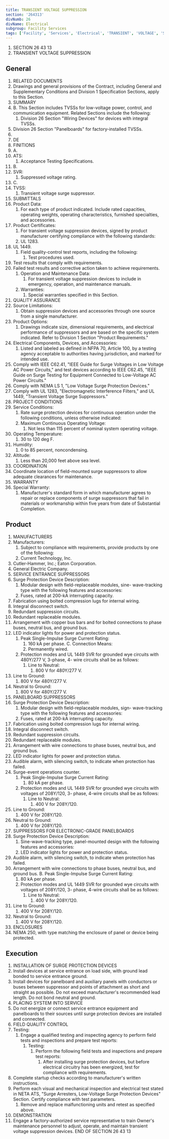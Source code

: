 ```yaml
---
title: TRANSIENT VOLTAGE SUPPRESSION
section: '264313'
divNumb: 26
divName: Electrical
subgroup: Facility Services
tags: ['Facility', 'Services', 'Electrical', 'TRANSIENT', 'VOLTAGE', 'SUPPRESSION']
---
```


1. SECTION 26 43 13
1. TRANSIENT VOLTAGE SUPPRESSION

## General

01. RELATED DOCUMENTS
   1. Drawings and general provisions of the Contract, including General and Supplementary
Conditions and Division 1 Specification Sections, apply to this Section.
02. SUMMARY
   1. B.
This Section includes TVSSs for low-voltage power, control, and communication equipment. Related Sections include the following:
      1. Division 26 Section "Wiring Devices" for devices with integral TVSSs.
2. Division 26 Section "Panelboards" for factory-installed TVSSs.
03.
   1. DE
   1. FINITIONS
   1. A.
   1. ATS:
      1. Acceptance Testing Specifications.
   1. B.
   1. SVR:
      1. Suppressed voltage rating.
   1. C.
   1. TVSS:
      1. Transient voltage surge suppressor.
04. SUBMITTALS
   1. Product Data:
      1. For each type of product indicated. Include rated capacities, operating weights, operating characteristics, furnished specialties, and accessories.
   1. Product Certificates:
      1. For transient voltage suppression devices, signed by product manufacturer certifying compliance with the following standards:
      1. UL 1283.
2. UL 1449.
   1. Field quality-control test reports, including the following:
      1. Test procedures used.
2. Test results that comply with requirements.
3. Failed test results and corrective action taken to achieve requirements.
   1. Operation and Maintenance Data:
      1. For transient voltage suppression devices to include in emergency, operation, and maintenance manuals.
   1. Warranties:
      1. Special warranties specified in this Section.
05. QUALITY ASSURANCE
   1. Source Limitations:
      1. Obtain suppression devices and accessories through one source from a single manufacturer.
   1. Product Options:
      1. Drawings indicate size, dimensional requirements, and electrical performance of suppressors and are based on the specific system indicated. Refer to Division
1 Section "Product Requirements."
   1. Electrical Components, Devices, and Accessories:
      1. Listed and labeled as defined in NFPA 70, Article 100, by a testing agency acceptable to authorities having jurisdiction, and marked for intended use.
   1. Comply with IEEE C62.41, "IEEE Guide for Surge Voltages in Low Voltage AC Power Circuits," and test devices according to IEEE C62.45, "IEEE Guide on Surge Testing for Equipment Connected to Low-Voltage AC Power Circuits."
   1. Comply with NEMA LS 1, "Low Voltage Surge Protection Devices."
   1. Comply with UL 1283, "Electromagnetic Interference Filters," and UL 1449, "Transient Voltage
Surge Suppressors."
06. PROJECT CONDITIONS
   1. Service Conditions:
      1. Rate surge protection devices for continuous operation under the following conditions, unless otherwise indicated:
      1. Maximum Continuous Operating Voltage:
         1. Not less than 115 percent of nominal system operating voltage.
2. Operating Temperature:
      1. 30 to 120 deg F.
3. Humidity:
      1. 0 to 85 percent, noncondensing.
4. Altitude:
      1. Less than 20,000 feet above sea level.
07. COORDINATION
   1. Coordinate location of field-mounted surge suppressors to allow adequate clearances for maintenance.
08. WARRANTY
   1. Special Warranty:
      1. Manufacturer's standard form in which manufacturer agrees to repair or replace components of surge suppressors that fail in materials or workmanship within five years from date of Substantial Completion.

## Product

01. MANUFACTURERS
   1. Manufacturers:
      1. Subject to compliance with requirements, provide products by one of the following:
      1. Current Technology, Inc.
2. Cutler-Hammer, Inc.; Eaton Corporation.
3. General Electric Company.
02. SERVICE ENTRANCE SUPPRESSORS
   1. Surge Protection Device Description:
      1. Modular design with field-replaceable modules, sine- wave-tracking type with the following features and accessories:
      1. Fuses, rated at 200-kA interrupting capacity.
2. Fabrication using bolted compression lugs for internal wiring.
3. Integral disconnect switch.
4. Redundant suppression circuits.
5. Redundant replaceable modules.
6. Arrangement with copper bus bars and for bolted connections to phase buses, neutral bus, and ground bus.
7. LED indicator lights for power and protection status.
   1. Peak Single-Impulse Surge Current Rating:
      1. 160 kA per phase. C. Connection Means:
      1. Permanently wired.
   1. Protection modes and UL 1449 SVR for grounded wye circuits with 480Y/277 V, 3-phase, 4- wire circuits shall be as follows:
      1. Line to Neutral:
         1. 800 V for 480Y/277 V.
2. Line to Ground:
      1. 800 V for 480Y/277 V.
3. Neutral to Ground:
      1. 800 V for 480Y/277 V.
03. PANELBOARD SUPPRESSORS
   1. Surge Protection Device Description:
      1. Modular design with field-replaceable modules, sign- wave-tracking type with the following features and accessories:
      1. Fuses, rated at 200-kA interrupting capacity.
2. Fabrication using bolted compression lugs for internal wiring.
3. Integral disconnect switch.
4. Redundant suppression circuits.
5. Redundant replaceable modules.
6. Arrangement with wire connections to phase buses, neutral bus, and ground bus.
7. LED indicator lights for power and protection status.
8. Audible alarm, with silencing switch, to indicate when protection has failed.
9. Surge-event operations counter.
   1. Peak Single-Impulse Surge Current Rating:
      1. 80 kA per phase.
   1. Protection modes and UL 1449 SVR for grounded wye circuits with voltages of 208Y/120, 3- phase, 4-wire circuits shall be as follows:
      1. Line to Neutral:
         1. 400 V for 208Y/120.
2. Line to Ground:
      1. 400 V for 208Y/120.
3. Neutral to Ground:
      1. 400 V for 208Y/120.
04. SUPPRESSORS FOR ELECTRONIC-GRADE PANELBOARDS
   1. Surge Protection Device Description:
      1. Sine-wave-tracking type, panel-mounted design with the following features and accessories:
      1. LED indicator lights for power and protection status.
2. Audible alarm, with silencing switch, to indicate when protection has failed.
3. Arrangement with wire connections to phase buses, neutral bus, and ground bus. B. Peak Single-Impulse Surge Current Rating:
      1. 80 kA per phase.
   1. Protection modes and UL 1449 SVR for grounded wye circuits with voltages of 208Y/120, 3- phase, 4-wire circuits shall be as follows:
      1. Line to Neutral:
         1. 400 V for 208Y/120.
2. Line to Ground:
      1. 400 V for 208Y/120.
3. Neutral to Ground:
      1. 400 V for 208Y/120.
05. ENCLOSURES
   1. NEMA 250, with type matching the enclosure of panel or device being protected. 

## Execution

01. INSTALLATION OF SURGE PROTECTION DEVICES
   1. Install devices at service entrance on load side, with ground lead bonded to service entrance ground.
   1. Install devices for panelboard and auxiliary panels with conductors or buses between suppressor and points of attachment as short and straight as possible. Do not exceed manufacturer's recommended lead length. Do not bond neutral and ground.
02. PLACING SYSTEM INTO SERVICE
   1. Do not energize or connect service entrance equipment and panelboards to their sources until surge protection devices are installed and connected.
03. FIELD QUALITY CONTROL
   1. Testing:
      1. Engage a qualified testing and inspecting agency to perform field tests and inspections and prepare test reports:
         1. Testing:
            1. Perform the following field tests and inspections and prepare test reports:
               1. After installing surge protection devices, but before electrical circuitry has been energized, test for compliance with requirements.
2. Complete startup checks according to manufacturer's written instructions.
3. Perform each visual and mechanical inspection and electrical test stated in NETA ATS, "Surge Arresters, Low-Voltage Surge Protection Devices" Section. Certify compliance with test parameters.
   1. Remove and replace malfunctioning units and retest as specified above.
04. DEMONSTRATION
   1. Engage a factory-authorized service representative to train Owner's maintenance personnel to adjust, operate, and maintain transient voltage suppression devices.
END OF SECTION 26 43 13


